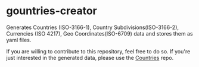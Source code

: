 # gountries-creator

Generates Countries (ISO-3166-1), Country Subdivisions(ISO-3166-2), Currencies (ISO 4217), Geo Coordinates(ISO-6709) data and stores them as yaml files.

If you are willing to contribute to this repository, feel free to do so. If you're just interested in the generated data, please use the [Countries](https://github.com/pariz/countries) repo.
